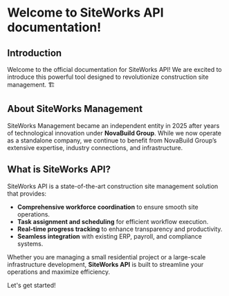 # Welcome to SiteWorks API documentation!

## Introduction

Welcome to the official documentation for SiteWorks API! We are excited to introduce this powerful tool designed to revolutionize construction site management. 🏗️

## About SiteWorks Management

SiteWorks Management became an independent entity in 2025 after years of technological innovation under **NovaBuild Group**. While we now operate as a standalone company, we continue to benefit from NovaBuild Group’s extensive expertise, industry connections, and infrastructure.

## What is SiteWorks API?

SiteWorks API is a state-of-the-art construction site management solution that provides:

- **Comprehensive workforce coordination** to ensure smooth site operations.
- **Task assignment and scheduling** for efficient workflow execution.
- **Real-time progress tracking** to enhance transparency and productivity.
- **Seamless integration** with existing ERP, payroll, and compliance systems.

Whether you are managing a small residential project or a large-scale infrastructure development, **SiteWorks API** is built to streamline your operations and maximize efficiency.

Let's get started!
